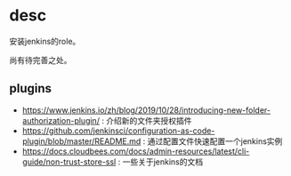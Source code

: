 # desc

安装jenkins的role。

尚有待完善之处。

## plugins
* https://www.jenkins.io/zh/blog/2019/10/28/introducing-new-folder-authorization-plugin/ : 介绍新的文件夹授权插件
* https://github.com/jenkinsci/configuration-as-code-plugin/blob/master/README.md : 通过配置文件快速配置一个jenkins实例
* https://docs.cloudbees.com/docs/admin-resources/latest/cli-guide/non-trust-store-ssl : 一些关于jenkins的文档
